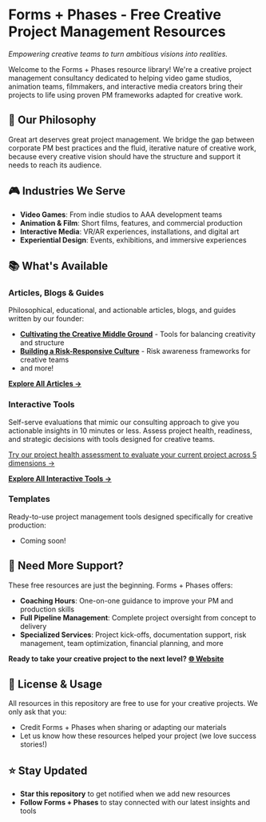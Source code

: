 # Forms + Phases - Free Creative Project Management Resources

*Empowering creative teams to turn ambitious visions into realities.*

Welcome to the Forms + Phases resource library! We're a creative project management consultancy dedicated to helping video game studios, animation teams, filmmakers, and interactive media creators bring their projects to life using proven PM frameworks adapted for creative work.

## 🎯 Our Philosophy

Great art deserves great project management. We bridge the gap between corporate PM best practices and the fluid, iterative nature of creative work, because every creative vision should have the structure and support it needs to reach its audience.

## 🎮 Industries We Serve

- **Video Games**: From indie studios to AAA development teams
- **Animation & Film**: Short films, features, and commercial production
- **Interactive Media**: VR/AR experiences, installations, and digital art
- **Experiential Design**: Events, exhibitions, and immersive experiences

## 📚 What's Available

### Articles, Blogs & Guides
Philosophical, educational, and actionable articles, blogs, and guides written by our founder:
- **[Cultivating the Creative Middle Ground](articles/cultivating-the-creative-middle-ground.md)** - Tools for balancing creativity and structure
- **[Building a Risk-Responsive Culture](articles/building-a-risk-responsive-culture.md)** - Risk awareness frameworks for creative teams
- and more!

**[Explore All Articles →](articles/)**

### Interactive Tools
Self-serve evaluations that mimic our consulting approach to give you actionable insights in 10 minutes or less. Assess project health, readiness, and strategic decisions with tools designed for creative teams.

[Try our project health assessment to evaluate your current project across 5 dimensions →](https://ali-ip20vxic.scoreapp.com)

**[Explore All Interactive Tools →](self-serve-tools/)**

### Templates
Ready-to-use project management tools designed specifically for creative production:
- Coming soon!

## 🤝 Need More Support?

These free resources are just the beginning. Forms + Phases offers:

- **Coaching Hours**: One-on-one guidance to improve your PM and production skills
- **Full Pipeline Management**: Complete project oversight from concept to delivery
- **Specialized Services**: Project kick-offs, documentation support, risk management, team optimization, financial planning, and more

**Ready to take your creative project to the next level?**
**[🌐 Website](https://www.formsandphases.com/)**

## 📝 License & Usage

All resources in this repository are free to use for your creative projects. We only ask that you:
- Credit Forms + Phases when sharing or adapting our materials
- Let us know how these resources helped your project (we love success stories!)

## ⭐ Stay Updated

- **Star this repository** to get notified when we add new resources
- **Follow Forms + Phases** to stay connected with our latest insights and tools

